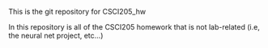 This is the git repository for CSCI205_hw

In this repository is all of the CSCI205 homework that is not 
lab-related (i.e, the neural net project, etc...)

